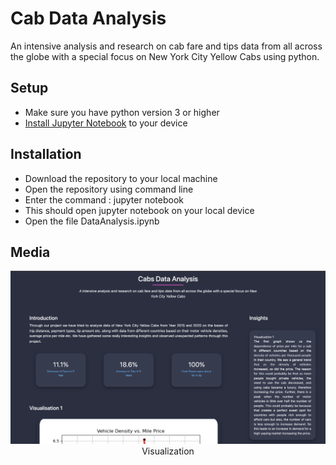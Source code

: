 <h1>Cab Data Analysis</h1>
An intensive analysis and research on cab fare and tips data from all across the globe with a special focus on New York City Yellow Cabs using python.
<h2>Setup</h2>
<ul>
	<li>Make sure you have python version 3 or higher</li>
	<li><a href="https://jupyter.org/install">Install Jupyter Notebook</a> to your device</li>
</ul>
<h2>Installation</h2>
<ul>
	<li>Download the repository to your local machine</li>
	<li>Open the repository using command line</li>
	<li>Enter the command : jupyter notebook</li>
	<li>This should open jupyter notebook on your local device</li>
	<li>Open the file DataAnalysis.ipynb</li>
</ul>
<h2>Media</h2>
<p align="center">
  <img src="/github/img1.png">
  <br>Visualization
</p>
